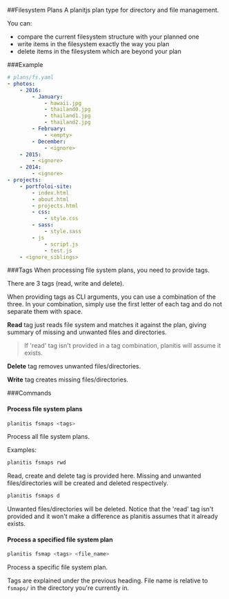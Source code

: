 ##Filesystem Plans
A planitjs plan type for directory and file management.

You can:

- compare the current filesystem structure with your planned one
- write items in the filesystem exactly the way you plan
- delete items in the filesystem which are beyond your plan

###Example
```yaml
# plans/fs.yaml
- photos:
    - 2016:
        - January:
            - hawaii.jpg
            - thailand0.jpg
            - thailand1.jpg
            - thailand2.jpg
        - February:
            - <empty>
        - December:
            - <ignore>
    - 2015:
        - <ignore>
    - 2014:
        - <ignore>
- projects:
    - portfoloi-site:
        - index.html
        - about.html
        - projects.html
        - css:
            - style.css
        - sass:
            - style.sass
        - js
            - script.js
            - test.js
    - <ignore_siblings>
```

###Tags
When processing file system plans, you need to provide tags.

There are 3 tags (read, write and delete).

When providing tags as CLI arguments, you can use a combination of the three. In your combination, simply use the first letter of each tag and do not separate them with space.

**Read** tag just reads file system and matches it against the plan, giving summary of missing and unwanted files and directories.

>If 'read' tag isn't provided in a tag combination, planitis will assume it exists.

**Delete** tag removes unwanted files/directories.

**Write** tag creates missing files/directories.

###Commands
#### Process file system plans

```bash
planitis fsmaps <tags>
```
Process all file system plans.



Examples:

```bash
planitis fsmaps rwd
```
Read, create and delete tag is provided here. Missing and unwanted files/directories will be created and deleted respectively.

```bash
planitis fsmaps d
```
Unwanted files/directories will be deleted. Notice that the 'read' tag isn't provided and it won't make a difference as planitis assumes that it already exists.

#### Process a specified file system plan
```bash
planitis fsmap <tags> <file_name>
```
Process a specific file system plan.

Tags are explained under the previous heading.
File name is relative to `fsmaps/` in the directory you're currently in.